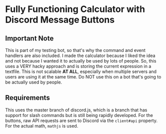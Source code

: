 # Fully Functioning Calculator with Discord Message Buttons

## Important Note

This is part of my testing bot, so that's why the command and event handlers are also included. I made the calculator because I liked the idea and not because I wanted it to actually be used by lots of people. So, this uses a VERY hacky approach and is storing the current expression in a textfile. This is not scalable **AT ALL**, especially when multiple servers and users are using it at the same time. Do NOT use this on a bot that's going to be actually used by people.

## Requirements

This uses the master branch of discord.js, which is a branch that has support for slash commands but is still being rapidly developed. For the buttons, raw API requests are sent to Discord via the `client#api` property.
For the actual math, `mathjs` is used.
